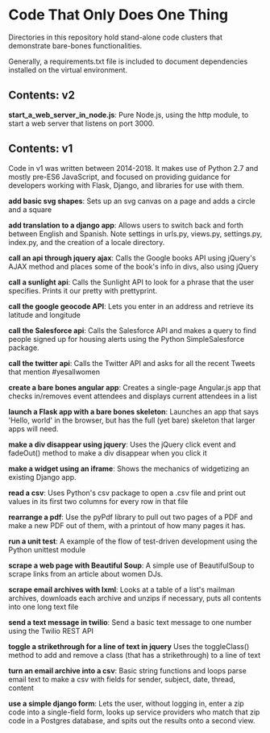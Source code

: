 Code That Only Does One Thing
=============================

Directories in this repository hold stand-alone code clusters that demonstrate bare-bones functionalities.

Generally, a requirements.txt file is included to document dependencies installed on the virtual environment.



Contents: v2
------------------------------
**start_a_web_server_in_node.js**: Pure Node.js, using the http module, to start a web server that listens on port 3000.



Contents: v1 
--------------------
Code in v1 was written between 2014-2018. It makes use of Python 2.7 and mostly pre-ES6 JavaScript, and focused on providing guidance for developers working with Flask, Django, and libraries for use with them.


**add basic svg shapes**: Sets up an svg canvas on a page and adds a circle and a square

**add translation to a django app**: Allows users to switch back and forth between English and Spanish. Note settings in urls.py, views.py, settings.py, index.py, and the creation of a locale directory.

**call an api through jquery ajax**: Calls the Google books API using jQuery's AJAX method and places some of the book's info in divs, also using jQuery

**call a sunlight api**: Calls the Sunlight API to look for a phrase that the user specifies. Prints it our pretty with prettyprint.

**call the google geocode API**: Lets you enter in an address and retrieve its latitude and longitude

**call the Salesforce api**: Calls the Salesforce API and makes a query to find people signed up for housing alerts using the Python SimpleSalesforce package.

**call the twitter api**: Calls the Twitter API and asks for all the recent Tweets that mention #yesallwomen

**create a bare bones angular app**: Creates a single-page Angular.js app that checks in/removes event attendees and displays current attendees in a list

**launch a Flask app with a bare bones skeleton**: Launches an app that says 'Hello, world' in the browser, but has the full (yet bare) skeleton that larger apps will need.

**make a div disappear using jquery**: Uses the jQuery click event and fadeOut() method to make a div disappear when you click it

**make a widget using an iframe**: Shows the mechanics of widgetizing an existing Django app.

**read a csv**: Uses Python's csv package to open a .csv file and print out values in its first two columns for every row in that file

**rearrange a pdf**: Use the pyPdf library to pull out two pages of a PDF and make a new PDF out of them, with a printout of how many pages it has.

**run a unit test**: A example of the flow of test-driven development using the Python unittest module

**scrape a web page with Beautiful Soup**: A simple use of BeautifulSoup to scrape links from an article about women DJs.

**scrape email archives with lxml**: Looks at a table of a list's mailman archives, downloads each archive and unzips if necessary, puts all contents into one long text file

**send a text message in twilio**: Send a basic text message to one number using the Twilio REST API

**toggle a strikethrough for a line of text in jquery** Uses the toggleClass() method to add and remove a class (that has a strikethrough) to a line of text

**turn an email archive into a csv**: Basic string functions and loops parse email text to make a csv with fields for sender, subject, date, thread, content

**use a simple django form**: Lets the user, without logging in, enter a zip code into a single-field form, looks up service providers who match that zip code in a Postgres database, and spits out the results onto a second view.

